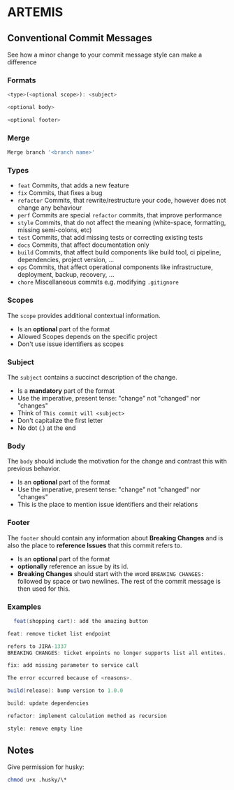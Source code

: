 # ARTEMIS

## Conventional Commit Messages

See how a minor change to your commit message style can make a difference

### Formats

```javascript
<type>(<optional scope>): <subject>

<optional body>

<optional footer>
```

### Merge

```javascript
Merge branch '<branch name>'
```

### Types

- `feat` Commits, that adds a new feature
- `fix` Commits, that fixes a bug
- `refactor` Commits, that rewrite/restructure your code, however does not change any behaviour
- `perf` Commits are special `refactor` commits, that improve performance
- `style` Commits, that do not affect the meaning (white-space, formatting, missing semi-colons, etc)
- `test` Commits, that add missing tests or correcting existing tests
- `docs` Commits, that affect documentation only
- `build` Commits, that affect build components like build tool, ci pipeline, dependencies, project version, ...
- `ops` Commits, that affect operational components like infrastructure, deployment, backup, recovery, ...
- `chore` Miscellaneous commits e.g. modifying `.gitignore`

### Scopes

The `scope` provides additional contextual information.

- Is an **optional** part of the format
- Allowed Scopes depends on the specific project
- Don't use issue identifiers as scopes

### Subject

The `subject` contains a succinct description of the change.

- Is a **mandatory** part of the format
- Use the imperative, present tense: "change" not "changed" nor "changes"
- Think of `This commit will <subject>`
- Don't capitalize the first letter
- No dot (.) at the end

### Body

The `body` should include the motivation for the change and contrast this with previous behavior.

- Is an **optional** part of the format
- Use the imperative, present tense: "change" not "changed" nor "changes"
- This is the place to mention issue identifiers and their relations

### Footer

The `footer` should contain any information about **Breaking Changes** and is also the place to **reference Issues** that this commit refers to.

- Is an **optional** part of the format
- **optionally** reference an issue by its id.
- **Breaking Changes** should start with the word `BREAKING CHANGES:` followed by space or two newlines. The rest of the commit message is then used for this.

### Examples

```java
  feat(shopping cart): add the amazing button
```

```java
feat: remove ticket list endpoint

refers to JIRA-1337
BREAKING CHANGES: ticket enpoints no longer supports list all entites.
```

```java
fix: add missing parameter to service call

The error occurred because of <reasons>.
```

```java
build(release): bump version to 1.0.0
```

```java
build: update dependencies
```

```java
refactor: implement calculation method as recursion
```

```java
style: remove empty line
```

## Notes

Give permission for husky:

```bash
chmod u+x .husky/\*
```
